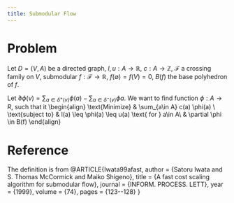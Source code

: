 ```yaml
---
title: Submodular Flow
---
```


# Problem

Let $D=(V,A)$ be a directed graph, $l,u:A\to \mathbb{R}$, $c:A\to \mathbb{Z}$, $\mathcal{F}$ a crossing family on $V$, submodular $f:\mathcal{F}\to \mathbb{R}$, $f(\emptyset)=f(V)=0$, $B(f)$ the base polyhedron of $f$.

Let $\partial \phi(v) = \sum_{a\in \delta^+(v)} \phi(a) -  \sum_{a\in \delta^-(v)} \phi a$. We want to find function $\phi: A\to R$, such that it 
\begin{align}
\text{Minimize}   & \sum_{a\in A} c(a) \phi(a) \\
\text{subject to} & l(a) \leq \phi(a) \leq u(a) \text{ for } a\in A\\
 & \partial \phi \in B(f)
\end{align} 



# Reference
The definition is from 
@ARTICLE{Iwata99afast,
    author = {Satoru Iwata and S. Thomas McCormick and Maiko Shigeno},
    title = {A fast cost scaling algorithm for submodular flow},
    journal = {INFORM. PROCESS. LETT},
    year = {1999},
    volume = {74},
    pages = {123--128}
}
